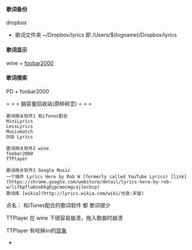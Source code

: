 
#### 歌词备份

dropbox

- 歌词文件夹
~/Dropbox/lyrics 即 /Users/$(logname)/Dropbox/lyrics

#### 歌词显示

wine + [foobar2000](https://github.com/7900ms/000nottheater_deserted_systemsoftware/tree/master/Usage_Manual/foobar2000)

#### 歌词搜索

PD + foobar2000


= = = 脑容量回收站(原碎碎念) = = =
```
歌词相关软件1 和iTunes配合
MiniLyrics
LessLyrics
Musixmatch
OSD Lyrics

歌词相关软件2 wine
foobar2000
TTPlayer

歌词相关软件3 Google Music
一个插件 Lyrics Here by Rob W (formerly called YouTube Lyrics) [link](https://chrome.google.com/webstore/detail/lyrics-here-by-rob-w/lifkpflabnobkgbjpcmocmgcajlecbcp)
歌词库 [wikia](http://lyrics.wikia.com/wiki/光良:天堂)
```

点名：
和iTunes配合的歌词软件 都 歌词很少

TTPlayer 在 wine 下很容易崩溃，拖入歌曲时崩溃

TTPlayer 有咬掉ini的[现象](https://github.com/7900ms/000nottheater_deserted_systemsoftware/tree/master/Usage_Manual/TTPlayer)


-

